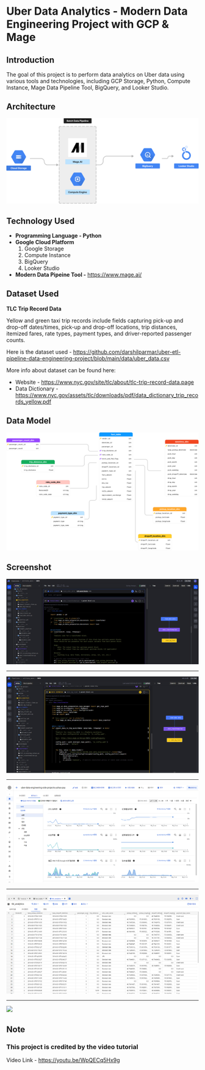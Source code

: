 # Uber Data Analytics - Modern Data Engineering Project with GCP & Mage

## Introduction

The goal of this project is to perform data analytics on Uber data using various tools and technologies, including GCP Storage, Python, Compute Instance, Mage Data Pipeline Tool, BigQuery, and Looker Studio.

## Architecture 
<img src="images\architecture.png">


## Technology Used
- **Programming Language - Python**
- **Google Cloud Platform**
    1. Google Storage
    2. Compute Instance 
    3. BigQuery
    4. Looker Studio
- **Modern Data Pipeine Tool -** https://www.mage.ai/



## Dataset Used
**TLC Trip Record Data**

Yellow and green taxi trip records include fields capturing pick-up and drop-off dates/times, pick-up and drop-off locations, trip distances, itemized fares, rate types, payment types, and driver-reported passenger counts. 

Here is the dataset used - https://github.com/darshilparmar/uber-etl-pipeline-data-engineering-project/blob/main/data/uber_data.csv

More info about dataset can be found here:
-  Website - https://www.nyc.gov/site/tlc/about/tlc-trip-record-data.page
-  Data Dictionary - https://www.nyc.gov/assets/tlc/downloads/pdf/data_dictionary_trip_records_yellow.pdf

## Data Model
<img src="images\data_model.png">


## Screenshot

<img src="images\mage-2.png">

---

<img src="images\mage.png">

---

<img src="images\compute_engine.png">

---

<img src="images\gbq.png">



---

![](https://hackmd.io/_uploads/Bk1_vujLn.png)





## Note
### This project is credited by the video tutorial 
Video Link - https://youtu.be/WpQECq5Hx9g



